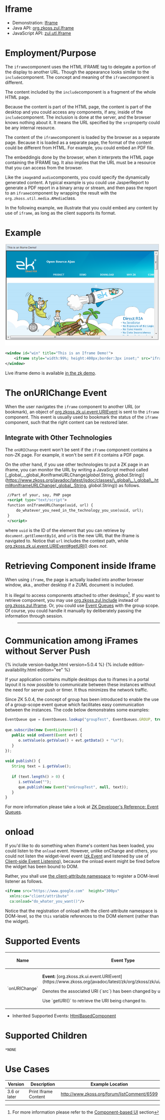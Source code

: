 

# Iframe

- Demonstration: [Iframe](http://www.zkoss.org/zkdemo/composite/iframe)
- Java API: [org.zkoss.zul.Iframe](https://www.zkoss.org/javadoc/latest/zk/org/zkoss/zul/Iframe.html)
- JavaScript API: [zul.utl.Iframe](https://www.zkoss.org/javadoc/latest/jsdoc/classes/zul.utl.Iframe.html)


# Employment/Purpose

The `iframe`component uses the HTML IFRAME tag to delegate a portion of
the display to another URL. Though the appearance looks similar to the
`include`component. The concept and meaning of the `iframe`component is
different.

The content included by the `include`component is a fragment of the
whole HTML page.

Because the content is part of the HTML page, the content is part of the
desktop and you could access any components, if any, inside of the
`include`component. The inclusion is done at the server, and the browser
knows nothing about it. It means the URL specified by the `src`property
could be any internal resource.

The content of the `iframe`component is loaded by the browser as a
separate page. Because it is loaded as a separate page, the format of
the content could be different from HTML. For example, you could embed
an PDF file.

The embeddingis done by the browser, when it interprets the HTML page
containing the IFRAME tag. It also implies that the URL must be a
resource that you can access from the browser.

Like the `image`and `audio`components, you could specify the dynamically
generated content. A typical example is you could use JasperReport to
generate a PDF report in a binary array or stream, and then pass the
report to an `iframe`component by wrapping the result with the
`org.zkoss.util.media.AMedia`class.

In the following example, we illustrate that you could embed any content
by use of `iframe`, as long as the client supports its format.

# Example

![](/zk_component_ref/images/ZKComRef_Iframe.png)

```xml
<window id="win" title="This is an Iframe Demo!">
    <iframe style="width:99%; height:400px;border:3px inset;" src="iframe-target-url-here" />
</window>
```

Live iframe demo is available [in the zk demo](https://www.zkoss.org/zkdemo/composite/iframe).

# The onURIChange Event

When the user navigates the `iframe` component to another URL (or
bookmark), an object of
[org.zkoss.zk.ui.event.URIEvent](https://www.zkoss.org/javadoc/latest/zk/org/zkoss/zk/ui/event/URIEvent.html) is sent to the
`iframe` component. This event is usually used to bookmark the status of
the `iframe` component, such that the right content can be restored
later.

## Integrate with Other Technologies

The `onURIChange` event won't be sent if the `iframe` component contains
a non-ZK page. For example, it won't be sent if it contains a PDF page.

On the other hand, if you use other technologies to put a ZK page in an
iframe, you can monitor the URL by writing a JavaScript method called
[\_global\_.\_global\_#onIframeURLChange(_global_.String, _global_.String)](https://www.zkoss.org/javadoc/latest/jsdoc/classes/\_global\_.\_global\_.html#onIframeURLChange(_global_.String, _global_.String))
as follows.

```xml
 //Part of your, say, PHP page
 <script type="text/script">
 function onIframeURLChange(uuid, url) {
     do_whatever_you_need_in_the_technology_you_use(uuid, url);
 }
 </script>
```

where `uuid` is the ID of the element that you can retrieve by
`document.getElementById`, and `url`is the new URL that the iframe is
navigated to. Notice that `url` includes the context path, while
[org.zkoss.zk.ui.event.URIEvent#getURI()](https://www.zkoss.org/javadoc/latest/zk/org/zkoss/zk/ui/event/URIEvent.html#getURI()) does
*not*.

# Retrieving Component inside Iframe

When using `iframe`, the page is actually loaded into another browser
window, aka., another desktop if a ZUML document is included.

It is illegal to access components attached to other desktops[^1]. If
you want to retrieve component, you may use
[org.zkoss.zul.Include](https://www.zkoss.org/javadoc/latest/zk/org/zkoss/zul/Include.html) instead of
[org.zkoss.zul.Iframe](https://www.zkoss.org/javadoc/latest/zk/org/zkoss/zul/Iframe.html). Or, you could use [Event Queues]({{site.baseurl}}/zk_dev_ref/event_handling/event_queues)
with the group scope. Of course, you could handle it manually by
deliberately passing the information through session.

> ------------------------------------------------------------------------
>
> <references/>

# Communication among iFrames without Server Push

{% include version-badge.html version=5.0.4 %} <!--REQUIRED ZK EDITION: EE -->
{% include edition-availability.html edition="ee" %}

If your application contains multiple desktops due to iframes in a
portal layout it is now possible to communicate between these instances
without the need for server push or timer. It thus minimizes the network
traffic.

Since ZK 5.0.4, the concept of group has been introduced to enable the
use of a group-scope event queue which facilitates easy communication
between the instances. The code below demonstrates some examples:

```javascript
EventQueue que = EventQueues.lookup("groupTest", EventQueues.GROUP, true);

que.subscribe(new EventListener() {
   public void onEvent(Event evt) {
      o.setValue(o.getValue() + evt.getData() + "\n");
   }
});

void publish() {
   String text = i.getValue();

   if (text.length() > 0) {
      i.setValue("");
      que.publish(new Event("onGroupTest", null, text));
   }
}
```

For more information please take a look at [ZK Developer's Reference: Event Queues]({{site.baseurl}}/zk_dev_ref/event_handling/event_queues).

# onload

If you'd like to do something when iframe's content has been loaded, you
could listen to the `onload` event. However, unlike onChange and others,
you could not listen the widget-level event
([zk.Event](https://www.zkoss.org/javadoc/latest/jsdoc/classes/zk.Event.html) and listened by use of
[Client-side Event Listening]({{site.baseurl}}/zk_client_side_ref/event_listening)),
because the onload event might be fired before the widget has been bound
to DOM.

Rather, you shall use [the client-attribute namespace](/zuml_ref/client_attribute)
to register a DOM-level listener as follows.

```xml
<iframe src="https://www.google.com"  height="300px"
  xmlns:ca="client/attribute"
  ca:onload="do_whater_you_want()"/>
```

Notice that the registration of onload with the client-attribute
namespace is DOM-level, so the `this` variable references to the DOM
element (rather than the widget).

# Supported Events

<table>
<thead>
<tr class="header">
<th><center>
<p>Name</p>
</center></th>
<th><center>
<p>Event Type</p>
</center></th>
</tr>
</thead>
<tbody>
<tr class="odd">
<td><center>
<p>`onURIChange`</p>
</center></td>
<td><p><strong>Event:</strong>
[org.zkoss.zk.ui.event.URIEvent](https://www.zkoss.org/javadoc/latest/zk/org/zkoss/zk/ui/event/URIEvent.html)</p>
<p>Denotes the associated URI (`src`) has been changed by
user.</p>
<p>Use `getURI()` to retrieve the URI being changed
to.</p></td>
</tr>
</tbody>
</table>

- Inherited Supported Events: [ HtmlBasedComponent]({{site.baseurl}}/zk_component_ref/htmlbasedcomponent#Supported_Events)

# Supported Children

`*NONE`

# Use Cases

| Version      | Description          | Example Location                                                                              |
|--------------|----------------------|-----------------------------------------------------------------------------------------------|
| 3.6 or later | Print Iframe Content | [<http://www.zkoss.org/forum/listComment/6599>](https://www.zkoss.org/forum/listComment/6599) |


[^1]: For more information please refer to the [Component-based UI]({{site.baseurl}}/zk_dev_ref/ui_composing/component_based_ui)
    section
